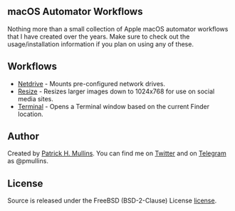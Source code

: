 ## macOS Automator Workflows
Nothing more than a small collection of Apple macOS automator workflows that I have created over the years. Make sure to check out the usage/installation information if you plan on using any of these.

## Workflows
- [Netdrive](https://github.com/phmullins/Automator/tree/master/net.pmullins.netdrive.automator) - Mounts pre-configured network drives.
- [Resize](https://github.com/phmullins/Automator/tree/master/net.pmullins.resizer.automator) - Resizes larger images down to 1024x768 for use on social media sites.
- [Terminal](https://github.com/phmullins/Automator/tree/master/net.pmullins.terminal.automator) - Opens a Terminal window based on the current Finder location. 

## Author
Created by [Patrick H. Mullins](http://www.pmullins.net/about). You can find me on  [Twitter](https://twitter.com/phmullins) and on [Telegram](https://telegram.org/) as @pmullins.

## License
Source is released under the FreeBSD (BSD-2-Clause) License [license](license.md).
